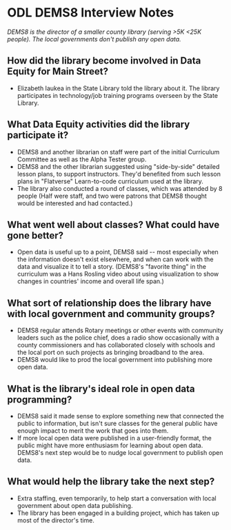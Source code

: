 #  ODL DEMS8 Interview Notes

*DEMS8 is the director of a smaller county library (serving >5K <25K people). The local governments don't publish any open data.*

## How did the library become involved in Data Equity for Main Street?
- Elizabeth Iaukea in the State Library told the library about it. The library participates in technology/job training programs overseen by the State Library. 

## What Data Equity activities did the library participate it?
- DEMS8 and another librarian on staff were part of the initial Curriculum Committee as well as the Alpha Tester group. 
- DEMS8 and the other librarian suggested using "side-by-side" detailed lesson plans, to support instructors. They'd benefited from such lesson plans in "Flatverse" Learn-to-code curriculum used at the library. 
- The library also conducted a round of classes, which was attended by 8 people (Half were staff, and two were patrons that DEMS8 thought would be interested and had contacted.) 

## What went well about classes? What could have gone better?
- Open data is useful up to a point, DEMS8 said -- most especially when the information doesn't exist elsewhere, and when can work with the data and visualize it to tell a story. (DEMS8's "favorite thing" in the curriculum was a Hans Rosling video about using visualization to show changes in countries' income and overall life span.) 

## What sort of relationship does the library have with local government and community groups?
- DEMS8 regular attends Rotary meetings or other events with community leaders such as the police chief, does a radio show occasionally with a county commissioners and has collaborated closely with schools and the local port on such projects as bringing broadband to the area.
- DEMS8 would like to prod the local government into publishing more open data. 

## What is the library's ideal role in open data programming? 
- DEMS8 said it made sense to explore something new that connected the public to information, but isn't sure classes for the general public have enough impact to merit the work that goes into them.
- If more local open data were published in a user-friendly format, the public might have more enthusiasm for learning about open data. DEMS8's next step would be to nudge local government to publish open data. 

## What would help the library take the next step?
- Extra staffing, even temporarily, to help start a conversation with local government about open data publishing.
- The library has been engaged in a building project, which has taken up most of the director's time. 
